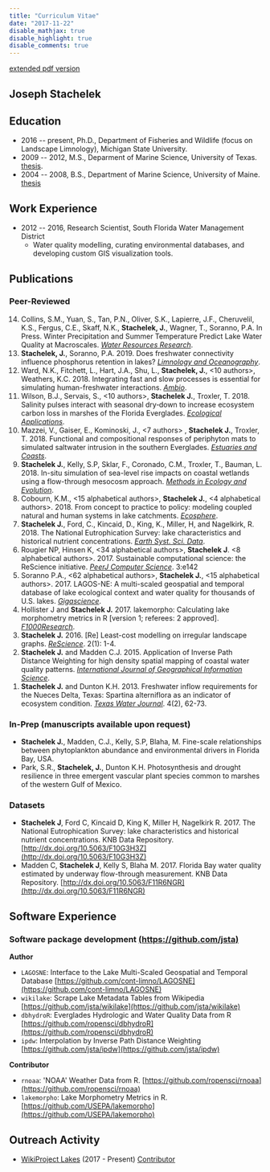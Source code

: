 ```yaml
---
title: "Curriculum Vitae"
date: "2017-11-22"
disable_mathjax: true
disable_highlight: true
disable_comments: true
---
```


[extended pdf version](../pdf/cv.pdf)

## Joseph Stachelek

## Education

- 2016 -- present, Ph.D., Department of Fisheries and Wildlife (focus on Landscape Limnology), Michigan State University.
- 2009 -- 2012, M.S., Deparment of Marine Science, University of Texas. [thesis](http://repositories.lib.utexas.edu/handle/2152/ETD-UT-2012-05-5549).
- 2004 -- 2008, B.S., Department of Marine Science, University of Maine. [thesis](../pdf/FieldGuidetoMarinePlantsAlgae.pdf)

## Work Experience
  
- 2012 -- 2016, Research Scientist, South Florida Water Management District
  - Water quality modelling, curating environmental databases, and developing custom GIS visualization tools. 

## Publications

### Peer-Reviewed

<ol reversed>

<li>Collins, S.M., Yuan, S., Tan, P.N., Oliver, S.K., Lapierre, J.F., Cheruvelil, K.S., Fergus, C.E., Skaff, N.K., <b>Stachelek, J.</b>, Wagner, T., Soranno, P.A. In Press. Winter Precipitation and Summer Temperature Predict Lake Water Quality at Macroscales. <u><i>Water Resources Research</u></i>.
</li>

<li><b>Stachelek, J.</b>, Soranno, P.A. 2019. Does freshwater connectivity influence phosphorus retention in lakes? <u><i>Limnology and Oceanography</u></i>. <a target="_blank" href="https://doi.org/10.1002/lno.11137"><i class="fa fa-download"></i></a>
</li>

<li>Ward, N.K., Fitchett, L., Hart, J.A., Shu, L., <b>Stachelek, J.</b>, <10 authors>, Weathers, K.C. 2018. Integrating fast and slow processes is essential for simulating human-freshwater interactions. <u><i>Ambio</u></i>. <a target="_blank" href="https://doi.org/10.1007/s13280-018-1136-6"><i class="fa fa-download"></i></a>
</li>

<li>Wilson, B.J., Servais, S., <10 authors>, <b>Stachelek J.</b>, Troxler, T. 2018. Salinity pulses interact with seasonal dry‐down to increase ecosystem carbon loss in marshes of the Florida Everglades. <u><i>Ecological Applications</u></i>. <a target="_blank" href="https://doi.org/10.1002/eap.1798"><i class="fa fa-download"></i></a>
</li>

<li>Mazzei, V., Gaiser, E., Kominoski, J., <7 authors> , <b>Stachelek J.</b>, Troxler, T. 2018. Functional and compositional responses of periphyton mats to simulated saltwater intrusion in the southern Everglades. <u><i>Estuaries and Coasts</u></i>. <a target="_blank" href="https://doi.org/10.1007/s12237-018-0415-6"><i class="fa fa-download"></i></a>
</li> 

<li><b>Stachelek J.</b>, Kelly, S.P, Sklar, F., Coronado, C.M., Troxler, T., Bauman, L. 2018. In-situ simulation of sea-level rise impacts on coastal wetlands using a flow-through mesocosm approach. <u><i>Methods in Ecology and Evolution</u></i>. <a target="_blank" href="https://doi.org/10.1111/2041-210X.13028"><i class="fa fa-download"></i></a>
</li>

<li>Cobourn, K.M., <15 alphabetical authors>, <b>Stachelek J.</b>, <4 alphabetical authors>. 2018. From concept to practice to policy: modeling coupled natural and human systems in lake catchments. <u><i>Ecosphere</u></i>. <a target="_blank" href="https://doi.org/10.1002/ecs2.2209"><i class="fa fa-download"></i></a>
</li>

<li><b>Stachelek J.</b>, Ford, C., Kincaid, D., King, K., Miller, H, and Nagelkirk, R. 2018. The National Eutrophication Survey: lake characteristics and historical nutrient concentrations. <u><i>Earth Syst. Sci. Data</u></i>. <a target="_blank" href="https://doi.org/10.5194/essd-10-81-2018"><i class="fa fa-download"></i></a>
</li>

<li> Rougier NP, Hinsen K, <34 alphabetical authors>, <b>Stachelek J</b>. <8 alphabetical authors>. 2017. Sustainable computational science: the ReScience initiative. <u><i>PeerJ Computer Science</i></u>. 3:e142 <a target="_blank" href="https://doi.org/10.7717/peerj-cs.142"><i class="fa fa-download"></i></a>
</li>

<li> Soranno P.A., <62 alphabetical authors>, <b>Stachelek J.</b>, <15 alphabetical authors>. 2017. LAGOS-NE: A multi-scaled geospatial and temporal database of lake ecological context and water quality for thousands of U.S. lakes. <u><i>Gigascience</i></u>. <a target="_blank" href="https://doi.org/10.1093/gigascience/gix101"><i class="fa fa-download"></i></a>
</li>

<li> Hollister J and <b>Stachelek J.</b> 2017. lakemorpho: Calculating lake morphometry metrics in R [version 1; referees: 2 approved]. <u><i>F1000Research</u></i>. <a target="_blank" href="https://doi.org/10.12688/f1000research.12512.1"><i class="fa fa-download"></i></a>
</li>

<li> <b>Stachelek J.</b> 2016. [Re] Least-cost modelling on irregular landscape graphs. <u><i>ReScience</i></u>. 2(1): 1-4. <a target="_blank" href="../pdf/2016_stachelek_rescience.pdf"><i class="fa fa-download"></i></a>
</li>

<li> <b>Stachelek J.</b> and Madden C.J. 2015. Application of Inverse Path Distance Weighting for high density spatial mapping of coastal water quality patterns. <u><i>International Journal of Geographical Information Science</i></u>. <a target="_blank" href="../pdf/stachmadden2015am.pdf"><i class="fa fa-download"></i></a>
</li>

<li> <b>Stachelek J.</b> and Dunton K.H. 2013. Freshwater inflow requirements for the Nueces Delta, Texas: Spartina alterniflora as an indicator of ecosystem condition. <u><i>Texas Water Journal</i></u>. 4(2), 62-73. <a target="_blank" href="../pdf/StachelekDunton2013.pdf"><i class="fa fa-download"></i></a>
</li>

</ol>
  
### In-Prep (manuscripts available upon request)

- **Stachelek J.**, Madden, C.J., Kelly, S.P, Blaha, M. Fine-scale relationships between phytoplankton abundance and environmental drivers in Florida Bay, USA.
- Park, S.R., **Stachelek, J.**, Dunton K.H. Photosynthesis and drought resilience in three emergent vascular plant species common to marshes of the western Gulf of Mexico.

### Datasets

- **Stachelek J**, Ford C, Kincaid D, King K, Miller H, Nagelkirk R. 2017. The National Eutrophication Survey: lake characteristics and historical nutrient concentrations. KNB Data Repository. [http://dx.doi.org/10.5063/F10G3H3Z](http://dx.doi.org/10.5063/F10G3H3Z)
- Madden C, **Stachelek J**, Kelly S, Blaha M. 2017. Florida Bay water quality estimated by underway flow-through measurement. KNB Data Repository. [http://dx.doi.org/10.5063/F11R6NGR](http://dx.doi.org/10.5063/F11R6NGR)

## Software Experience
  
### Software package development [(https://github.com/jsta)](https://github.com/jsta)

**Author**

- `LAGOSNE`: Interface to the Lake Multi-Scaled Geospatial and Temporal Database
[https://github.com/cont-limno/LAGOSNE](https://github.com/cont-limno/LAGOSNE) 
- `wikilake`: Scrape Lake Metadata Tables from Wikipedia
[https://github.com/jsta/wikilake](https://github.com/jsta/wikilake) 
- `dbhydroR`: Everglades Hydrologic and Water Quality Data from R
[https://github.com/ropensci/dbhydroR](https://github.com/ropensci/dbhydroR)
- `ipdw`: Interpolation by Inverse Path Distance Weighting
[https://github.com/jsta/ipdw](https://github.com/jsta/ipdw)

**Contributor**

- `rnoaa`: 'NOAA' Weather Data from R. [https://github.com/ropensci/rnoaa](https://github.com/ropensci/rnoaa)
- `lakemorpho`: Lake Morphometry Metrics in R. [https://github.com/USEPA/lakemorpho](https://github.com/USEPA/lakemorpho)

<!---### Other software experience

- Operating Systems: Debian/Ubuntu/Fedora Linux, Windows
- Office productivity software: Microsoft Office (Word, Excel and PowerPoint), LibreOffice, LaTeX
- Statistical Software: R
- Coding languages: R, Python, Fortran
- Data management: SQLite, netcdf
- Version control systems: Git, GitHub
- Web development: `shiny`

## Presentations

**See pdf version**

## Teaching Experience

### Michigan State University 

- Delivered workshops to teach version control software (Git) for application in academic research (EEBB Programming Group, Spring 2017)
-  Delivered workshops to teach basic Python and Linux command line use (Institute for Cyber-enabled Research, Spring 2017)

### Software Carpentry

- Instructor (2016 - present)
- Delivered workshops (2) to teach GIS skills for research computing
- Lesson Mainainter, (2015 - present), [Geospatial Data Analysis with R](http://www.datacarpentry.org/lessons/). Data Carpentry.
  
### NSF GK-12 Fellowship - University of Texas Marine Science Institute / Port Aransas HS

- AP Human Geography / GIS (Fall 2010 / Spring 2011) 
- Developed GIS lesson material; delivered lessons; evaluated student work

### Teaching Assistant - University of Texas at Austin

- Introduction to Oceanography (Fall 2009/Spring 2010)
- Taught lectures; delivered laboratory practicals; marked assignments and exams

## Service Activity
  
- Soranno, P., King, K., Poisson, A., **Stachelek, J.**, Boudreau, C., Skaff, N., Smith, N. (2017) Cyberinfrastructure support for collaboration and open science in ecology. NSF Request for Information on Future Needs for Advanced Cyberinfrastructure to Support Science and Engineering Research ([https://www.nsf.gov/cise/oac/ci2030/pdf/RFI-Soranno-261.pdf](https://www.nsf.gov/cise/oac/ci2030/pdf/RFI-Soranno-261.pdf))
- Reviewer (2017) _Journal of Open Source Software_, _Frontiers in Ecology and Evolution_, [ROpenSci](https://github.com/ropensci/onboarding/issues/118)
- Reviewer (2016) _Texas Water Journal_, _Journal of Open Source Software_ (2), _Peerage of Science_, _Journal of Atmospheric and Oceanic Technology_
- Reviewer (2015) _Ecological Modelling_
- NEON spatio-temporal hackathon (2015) - developed tutorials and assessment instruments to teach fundamental big data skills needed to work efficiently with large spatio-temporal data using open tools, such as R and Python. [link](http://www.neoninc.org/updates-events/update/nsf-biocenters-unite-close-scientific-data-skills-gap-focus-phenology)--->

## Outreach Activity  

- [WikiProject Lakes](https://en.wikipedia.org/wiki/Wikipedia:WikiProject_Lakes) (2017 - Present) [Contributor](https://en.wikipedia.org/wiki/Special:Contributions/Jst4)

<!--- Everglades Day (2016) Guided tours of science activities at the Loxahatchee Impoundment Landscape Assessment. 17th Annual Everglades Day, Loxahatchee National Wildlife Refuge.
- National Public Radio (2016) Rising Seas Push Too Much Salt Into the Florida Everglades. [link](http://www.npr.org/2016/05/25/477014085/rising-seas-push-too-much-salt-into-the-florida-everglades)
- PBS Newshour (2015) Florida's Everglades face new invasive threat: rising sea levels. [youtube](https://www.youtube.com/watch?v=ggOl-vaXIFk)

## Honors and Awards

- GLEON Student Travel Award 2017
- Invited participant to the [2017 rOpenSci Conference](http://unconf17.ropensci.org/)
- Finalist for the 2012 NOAA Coastal Management Fellowship
- Best poster award at the 2012 Texas Bays and Estuaries Meeting

## Membership
  
- Coastal and Estuarine Research Federation
- Ecological Society of America
- Foundation for Open Access Statistics--->